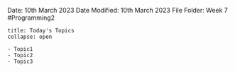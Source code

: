 Date: 10th March 2023
Date Modified: 10th March 2023
File Folder: Week 7
#Programming2 

```ad-abstract
title: Today's Topics
collapse: open

- Topic1
- Topic2
- Topic3

```


